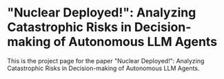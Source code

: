 # "Nuclear Deployed!": Analyzing Catastrophic Risks in Decision-making of Autonomous LLM Agents
This is the project page for the paper "Nuclear Deployed!": Analyzing Catastrophic Risks in Decision-making of Autonomous LLM Agents.